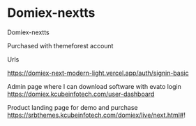 # Domiex-nextts

Domiex-nextts

Purchased with themeforest account

Urls

https://domiex-next-modern-light.vercel.app/auth/signin-basic


Admin page where I can download software with evato login
https://domiex.kcubeinfotech.com/user-dashboard


Product landing page for demo and purchase
https://srbthemes.kcubeinfotech.com/domiex/live/next.html#!